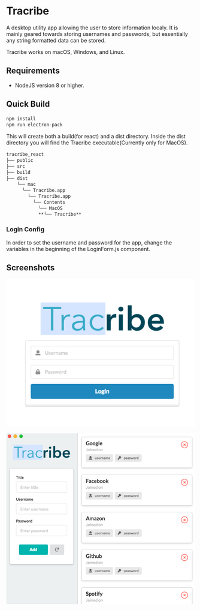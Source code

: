 # Tracribe
A desktop utility app allowing the user to store information localy.
It is mainly geared towards storing usernames and passwords, but essentially 
any string formatted data can be stored.

Tracribe works on macOS, Windows, and Linux.

## Requirements
* NodeJS version 8 or higher.

## Quick Build

```sh
npm install
npm run electron-pack
```
This will create both a build(for react) and a dist directory.
Inside the dist directory you will find the Tracribe executable(Currently only for MacOS).

```
tracribe_react
├── public
├── src
├── build
├── dist
    └── mac
      └── Tracribe.app
        └── Tracribe.app
          └── Contents
            └── MacOS
            **└── Tracribe**
```

### Login Config
In order to set the username and password for the app, change the 
variables in the beginning of the LoginForm.js component.

## Screenshots

<p align='center'>
<img src='./screenshot2.png' alt='Login prompt'>
</p>

<p align='center'>
<img src='./screenshot1.png' alt='Main view'>
</p>
